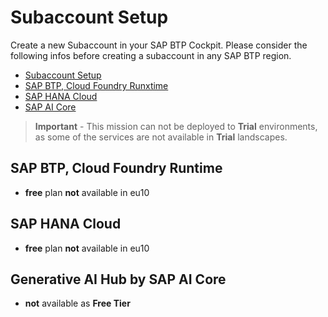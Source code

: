 # Subaccount Setup

Create a new Subaccount in your SAP BTP Cockpit. Please consider the following infos before creating a subaccount in any SAP BTP region.

- [Subaccount Setup](#subaccount-setup)
- [SAP BTP, Cloud Foundry Runxtime](#sap-btp-cloud-foundry-runtime)
- [SAP HANA Cloud](#sap-hana-cloud)
- [SAP AI Core](#sap-ai-core)

> **Important** - This mission can not be deployed to **Trial** environments, as some of the services are not available in **Trial** landscapes.

## SAP BTP, Cloud Foundry Runtime

- **free** plan **not** available in eu10

## SAP HANA Cloud

- **free** plan **not** available in eu10

## Generative AI Hub by SAP AI Core

- **not** available as **Free Tier**
